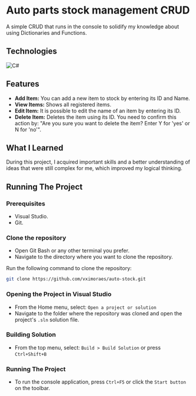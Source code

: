 # Auto parts stock management CRUD
A simple CRUD that runs in the console to solidify my knowledge about using Dictionaries and Functions.

## Technologies

![C#](https://img.shields.io/badge/c%23-%23239120.svg?style=for-the-badge&logo=csharp&logoColor=white)

## Features
- **Add Item:** You can add a new item to stock by entering its ID and Name.
- **View Items:** Shows all registered items.
- **Edit Item:** It is possible to edit the name of an item by entering its ID.
- **Delete Item:** Deletes the item using its ID. You need to confirm this action by: "Are you sure you want to delete the item? Enter Y for 'yes' or N for 'no'".

## What I Learned
During this project, I acquired important skills and a better understanding of ideas that were still complex for me, which improved my logical thinking.

## Running The Project
### Prerequisites
- Visual Studio.
- Git.

### Clone the repository
- Open Git Bash or any other terminal you prefer.
- Navigate to the directory where you want to clone the repository.

Run the following command to clone the repository:
```bash 
git clone https://github.com/vximoraes/auto-stock.git
```
### Opening the Project in Visual Studio
- From the Home menu, select: ```Open a project or solution```
- Navigate to the folder where the repository was cloned and open the project's ```.sln``` solution file.

### Building Solution
- From the top menu, select: ```Build > Build Solution``` or press ```Ctrl+Shift+B```

### Running The Project
- To run the console application, press ```Ctrl+F5``` or click the ```Start button``` on the toolbar.
